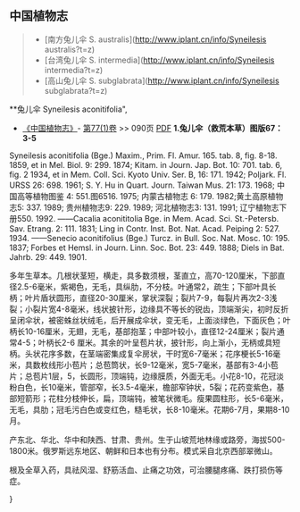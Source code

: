 
## 中国植物志

> * [南方兔儿伞  S.  australis](http://www.iplant.cn/info/Syneilesis australis?t=z)
> * [台湾兔儿伞  S.  intermedia](http://www.iplant.cn/info/Syneilesis intermedia?t=z)
> * [高山兔儿伞  S.  subglabrata](http://www.iplant.cn/info/Syneilesis subglabrata?t=z)


**兔儿伞 Syneilesis aconitifolia",


* [《中国植物志》](http://www.iplant.cn/frps)- [第77(1)卷](http://www.iplant.cn/frps/vol/77(1)) >> 090页 [PDF](http://www.iplant.cn/frps/pdf/77(1)/090.PDF)
**1.兔儿伞（救荒本草）图版67：3-5**

Syneilesis aconitifolia (Bge.) Maxim., Prim. Fl. Amur. 165. tab. 8, fig. 8-18. 1859, et in Mel. Biol. 9: 299. 1874; Kitam. in Journ. Jap. Bot. 10: 701. tab. 6, fig. 2 1934, et in Mem. Coll. Sci. Kyoto Univ. Ser. B, 16: 171. 1942; Poljark. Fl. URSS 26: 698. 1961; S. Y. Hu in Quart. Journ. Taiwan Mus. 21: 173. 1968; 中国高等植物图鉴 4: 551.图6516. 1975; 内蒙古植物志 6: 179. 1982;黄土高原植物志5: 337. 1989; 贵州植物志9: 229. 1989; 河北植物志3: 131. 1991; 辽宁植物志下册550. 1992. ——Cacalia aconititolia Bge. in Mem. Acad. Sci. St.-Petersb. Sav. Etrang. 2: 111. 1831; Ling in Contr. Inst. Bot. Nat. Acad. Peiping 2: 527. 1934. ——Senecio aconitifolius (Bge.) Turcz. in Bull. Soc. Nat. Mosc. 10: 195. 1837; Forbes et Hemsl. in Journ. Linn. Soc. Bot. 23: 449. 1888; Diels in Bat. Jahrb. 29: 449. 1901.

多年生草本。几根状茎短，横走，具多数须根，茎直立，高70-120厘米，下部直径2.5-6毫米，紫褐色，无毛，具纵肋，不分枝。叶通常2，疏生；下部叶具长柄；叶片盾状圆形，直径20-30厘米，掌状深裂；裂片7-9，每裂片再次2-3浅裂；小裂片宽4-8毫米，线状披针形，边缘具不等长的锐齿，顶端渐尖，初时反折呈闭伞状，被密蛛丝状绒毛，后开展成伞状，变无毛，上面淡绿色，下面灰色；叶柄长10-16厘米，无翅，无毛，基部抱茎；中部叶较小，直径12-24厘米；裂片通常4-5；叶柄长2-6 厘米。其余的叶呈苞片状，披针形，向上渐小，无柄或具短柄。头状花序多数，在茎端密集成复伞房状，干时宽6-7毫米；花序梗长5-16毫米，具数枚线形小苞片；总苞筒状，长9-12毫米，宽5-7毫米，基部有3-4小苞片；总苞片1层，5，长圆形，顶端钝，边缘膜质，外面无毛。小花8-10，花冠淡粉白色，长10毫米，管部窄，长3.5-4毫米，檐部窄钟状，5裂；花药变紫色，基部短箭形；花柱分枝伸长，扁，顶端钝，被笔状微毛。瘦果圆柱形，长5-6毫米，无毛，具肋；冠毛污白色或变红色，糙毛状，长8-10毫米。花期6-7月，果期8-10月。

产东北、华北、华中和陕西、甘肃、贵州。生于山坡荒地林缘或路旁，海拔500-1800米。俄罗斯远东地区、朝鲜和日本也有分布。模式采自北京西部翠微山。

根及全草入药，具祛风湿、舒筋活血、止痛之功效，可治腰腿疼痛、跌打损伤等症。



}